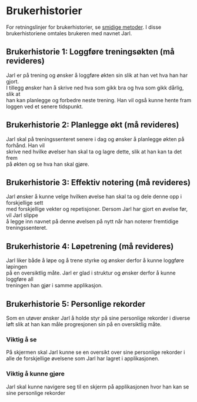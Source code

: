 # Brukerhistorier 
For retningslinjer for brukerhistorier, se [smidige metoder](smidige_metoder.md). I disse 
brukerhistoriene omtales brukeren med navnet Jarl. 

## Brukerhistorie 1: Loggføre treningsøkten (må revideres)
Jarl er på trening og ønsker å loggføre økten sin slik at han vet hva han har gjort.  
I tillegg ønsker han å skrive ned hva som gikk bra og hva som gikk dårlig, slik at  
han kan planlegge og forbedre neste trening. Han vil også kunne hente fram loggen ved et senere tidspunkt.

## Brukerhistorie 2: Planlegge økt (må revideres)
Jarl skal på treningssenteret senere i dag og ønsker å planlegge økten på forhånd. Han vil  
skrive ned hvilke øvelser han skal ta og lagre dette, slik at han kan ta det frem  
på økten og se hva han skal gjøre. 

## Brukerhistorie 3: Effektiv notering (må revideres)
Jarl ønsker å kunne velge hvilken øvelse han skal ta og dele denne opp i forskjellige sett  
med forskjellige vekter og repetisjoner. Dersom Jarl har gjort en øvelse før, vil Jarl slippe  
å legge inn navnet på denne øvelsen på nytt når han noterer fremtidige treningssenteret.

## Brukerhistorie 4: Løpetrening (må revideres)
Jarl liker både å løpe og å trene styrke og ønsker derfor å kunne loggføre løpingen  
på en oversiktlig måte. Jarl er glad i struktur og ønsker derfor å kunne loggføre all  
treningen han gjør i samme applikasjon. 

## Brukerhistorie 5: Personlige rekorder
Som en utøver ønsker Jarl å holde styr på sine personlige rekorder i diverse løft
slik at han kan måle progresjonen sin på en oversiktlig måte. 

### Viktig å se
På skjermen skal Jarl kunne se en oversikt over sine personlige rekorder i alle de forskjellige
øvelsene som Jarl har lagret i applikasjonen.

### Viktig å kunne gjøre
Jarl skal kunne navigere seg til en skjerm på applikasjonen hvor han kan se sine personlige rekorder